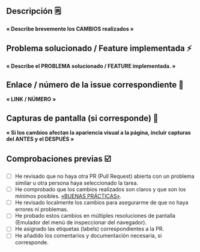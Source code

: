 ## Descripción 🗒️

**« Describe brevemente los CAMBIOS realizados »**

## Problema solucionado / Feature implementada ⚡

**« Describe el PROBLEMA solucionado / FEATURE implementada. »**

## Enlace / número de la issue correspondiente 🔗

**« LINK / NÚMERO »**

## Capturas de pantalla (si corresponde) 📸

**« Si los cambios afectan la apariencia visual a la página, incluir capturas del ANTES y el DESPUÉS »**

## Comprobaciones previas ☑️

- [ ] He revisado que no haya otra PR (Pull Request) abierta con un problema similar u otra persona haya seleccionado la tarea.
- [ ] He comprobado que los cambios realizados son claros y que son los mínimos posibles. [«BUENAS PRÁCTICAS»](https://github.com/Jorge-lopz/Questory/blob/main/CONTRIBUTING.md#buenas-pr%C3%A1cticas-).
- [ ] He revisado localmente los cambios para asegurarme de que no haya errores ni problemas.
- [ ] He probado estos cambios en múltiples resoluciones de pantalla (Emulador del menú de inspeccionar del navegador).
- [ ] He asignado las etiquetas (labels) correspondientes a la PR.
- [ ] He añadido los comentarios y documentación necesaria, si corresponde.
